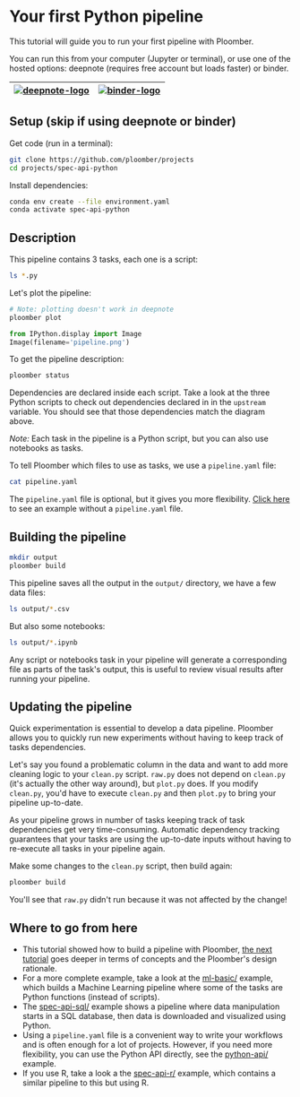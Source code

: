 # Your first Python pipeline

This tutorial will guide you to run your first pipeline with Ploomber.

You can run this from your computer (Jupyter or terminal), or use one of the
hosted options: deepnote (requires free account but loads faster) or binder.

| [![deepnote-logo](https://deepnote.com/buttons/launch-in-deepnote-small.svg)](https://deepnote.com/launch?template=deepnote&url=https://github.com/ploomber/projects/blob/master/spec-api-python/README.ipynb) | [![binder-logo](https://mybinder.org/badge_logo.svg)](https://mybinder.org/v2/gh/ploomber/projects/master?urlpath=%2Flab%2Ftree%2Fspec-api-python%2FREADME.ipynb) |
|---|---|


## Setup (skip if using deepnote or binder)

Get code (run in a terminal):

~~~sh
git clone https://github.com/ploomber/projects
cd projects/spec-api-python
~~~

Install dependencies:

~~~sh
conda env create --file environment.yaml
conda activate spec-api-python
~~~

## Description

This pipeline contains 3 tasks, each one is a script:

```bash tags=["bash"]
ls *.py
```

Let's plot the pipeline:

```bash tags=["bash"]
# Note: plotting doesn't work in deepnote
ploomber plot
```

```python
from IPython.display import Image
Image(filename='pipeline.png')
```

To get the pipeline description:

```bash tags=["bash"]
ploomber status
```

Dependencies are declared inside each script. Take a look at the three Python scripts to check out dependencies declared in in the `upstream` variable.
You should see that those dependencies match the diagram above.

*Note:* Each task in the pipeline is a Python script, but you can also use notebooks as tasks.

To tell Ploomber which files to use as tasks, we use a `pipeline.yaml` file:

```bash tags=["bash"]
cat pipeline.yaml
```

The `pipeline.yaml` file is optional, but it gives you more flexibility.
[Click here](https://github.com/ploomber/projects/tree/master/spec-api-directory) to see an example without a `pipeline.yaml` file.

## Building the pipeline


```bash tags=["bash"]
mkdir output
ploomber build
```

This pipeline saves all the output in the `output/` directory, we have a few
data files:

```bash tags=["bash"]
ls output/*.csv
```

But also some notebooks:

```bash tags=["bash"]
ls output/*.ipynb
```

Any script or notebooks task in your pipeline will generate a corresponding
file as parts of the task's output, this is useful to review visual results
after running your pipeline.

## Updating the pipeline

Quick experimentation is essential to develop a data pipeline. Ploomber allows
you to quickly run new experiments without having to keep track of tasks
dependencies.

Let's say you found a problematic column in the data and want to add more
cleaning logic to your `clean.py` script. `raw.py` does not depend
on `clean.py` (it's actually the other way around), but `plot.py` does. If
you modify `clean.py`, you'd have to execute `clean.py` and then `plot.py`
to bring your pipeline up-to-date.

As your pipeline grows in number of tasks keeping track of task dependencies
get very time-consuming. Automatic dependency tracking guarantees that
your tasks are using the up-to-date inputs without having to re-execute all tasks in your pipeline again.

Make some changes to the `clean.py` script, then build again:

```bash tags=["bash"]
ploomber build
```

You'll see that `raw.py` didn't run because it was not affected by the change!


## Where to go from here

* This tutorial showed how to build a pipeline with Ploomber, [the next
tutorial](https://ploomber.readthedocs.io/en/stable/get-started/basic-concepts.html) goes deeper in terms of concepts and the Ploomber's design rationale.
* For a more complete example, take a look at the [ml-basic/](https://github.com/ploomber/projects/tree/master/ml-basic) example, which builds a Machine Learning pipeline where some of the tasks are Python functions (instead of scripts).
* The [spec-api-sql/](https://github.com/ploomber/projects/tree/master/spec-api-sql) example shows a pipeline where data manipulation starts in a SQL
database, then data is downloaded and visualized using Python.
* Using a `pipeline.yaml` file is a convenient way to write your workflows and is
often enough for a lot of projects. However, if you need more flexibility, you
can use the Python API directly, see the [python-api/](https://github.com/ploomber/projects/tree/master/python-api) example.
*  If you use R, take a look a the [spec-api-r/](https://github.com/ploomber/projects/tree/master/spec-api-r) example, which contains a similar
pipeline to this but using R.
